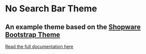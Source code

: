 # No Search Bar Theme

## An example theme based on the [Shopware Bootstrap Theme](https://github.com/conexco/shopware-bootstrap-theme)

[Read the full documentation here](https://www.bootstrap.de/docs/first-steps.html)
